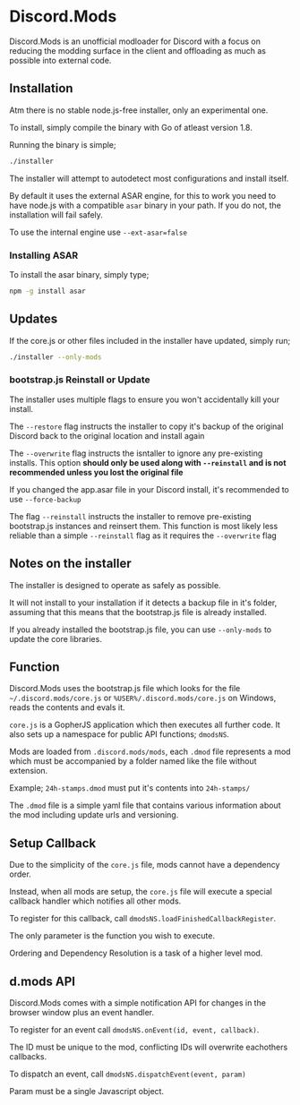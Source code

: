 # Discord.Mods

Discord.Mods is an unofficial modloader for Discord with a focus on reducing the
modding surface in the client and offloading as much as possible into external code.

## Installation

Atm there is no stable node.js-free installer, only an experimental one.

To install, simply compile the binary with Go of atleast version 1.8.

Running the binary is simple;

```bash
./installer
```

The installer will attempt to autodetect most configurations and install itself.

By default it uses the external ASAR engine, for this to work you need to have node.js with
a compatible `asar` binary in your path. If you do not, the installation will fail safely.

To use the internal engine use `--ext-asar=false`

### Installing ASAR

To install the asar binary, simply type;

```bash
npm -g install asar
```

## Updates

If the core.js or other files included in the installer have updated, simply run;

```bash
./installer --only-mods
```

### bootstrap.js Reinstall or Update

The installer uses multiple flags to ensure you won't accidentally kill your install.

The `--restore` flag instructs the installer to copy it's backup of the original Discord
back to the original location and install again

The `--overwrite` flag instructs the isntaller to ignore any pre-existing installs. This option **should only be used along with `--reinstall` and is not recommended unless you lost the original file**

If you changed the app.asar file in your Discord install, it's recommended to use `--force-backup`

The flag `--reinstall` instructs the installer to remove pre-existing bootstrap.js instances and reinsert them. This function is most likely less reliable than a simple `--reinstall` flag as it requires the `--overwrite` flag

## Notes on the installer

The installer is designed to operate as safely as possible.

It will not install to your installation if it detects a backup file in it's folder, assuming that this means that the bootstrap.js file is already installed.

If you already installed the bootstrap.js file, you can use `--only-mods` to update
the core libraries.

## Function

Discord.Mods uses the bootstrap.js file which looks for the file `~/.discord.mods/core.js`
or `%USER%/.discord.mods/core.js` on Windows, reads the contents and evals it.

`core.js` is a GopherJS application which then executes all further code. It also sets
up a namespace for public API functions; `dmodsNS`.

Mods are loaded from `.discord.mods/mods`, each `.dmod` file represents a mod which must
be accompanied by a folder named like the file without extension.

Example; `24h-stamps.dmod` must put it's contents into `24h-stamps/`

The `.dmod` file is a simple yaml file that contains various information about the mod
including update urls and versioning.

## Setup Callback

Due to the simplicity of the `core.js` file, mods cannot have a dependency order.

Instead, when all mods are setup, the `core.js` file will execute a special
callback handler which notifies all other mods.

To register for this callback, call `dmodsNS.loadFinishedCallbackRegister`.

The only parameter is the function you wish to execute.

Ordering and Dependency Resolution is a task of a higher level mod.

## d.mods API

Discord.Mods comes with a simple notification API for changes in the browser
window plus an event handler.

To register for an event call `dmodsNS.onEvent(id, event, callback)`.

The ID must be unique to the mod, conflicting IDs will overwrite eachothers
callbacks.

To dispatch an event, call `dmodsNS.dispatchEvent(event, param)`

Param must be a single Javascript object.